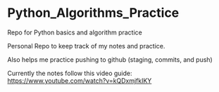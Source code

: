 # Python_Algorithms_Practice
Repo for Python basics and algorithm practice

Personal Repo to keep track of my notes and practice. 

Also helps me practice pushing to github (staging, commits, and push)

Currently the notes follow this video guide: https://www.youtube.com/watch?v=kQDxmjfkIKY
